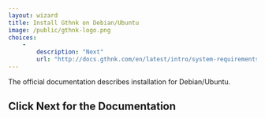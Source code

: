 ```yaml
---
layout: wizard
title: Install Gthnk on Debian/Ubuntu
image: /public/gthnk-logo.png
choices:
    -
        description: "Next"
        url: "http://docs.gthnk.com/en/latest/intro/system-requirements.html#debian-ubuntu"
---
```


The official documentation describes installation for Debian/Ubuntu.

## Click Next for the Documentation
